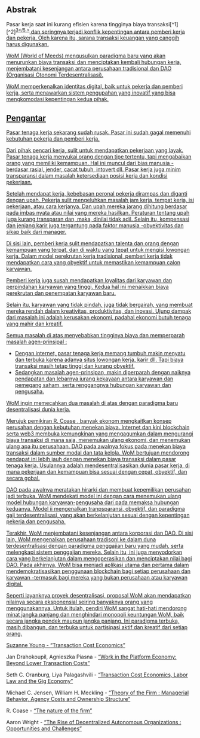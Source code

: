 

## Abstrak

Pasar kerja saat ini kurang efisien karena tingginya biaya transaksi[^1][^2]<sup id="fnref:3"><a href="#fn:3" class="footnote-ref">3</5 ></sup> dan seringnya terjadi konflik kepentingan antara pemberi kerja dan pekerja. Oleh karena itu, sarana transaksi keuangan yang canggih harus digunakan.</p> 

<p spaces-before="0">
  WoM (World of Meeds) mengusulkan paradigma baru yang akan menurunkan biaya transaksi dan menciptakan kembali hubungan kerja, menjembatani kesenjangan antara perusahaan tradisional dan DAO (Organisasi Otonomi Terdesentralisasi).
</p>

<p spaces-before="0">
  WoM memperkenalkan identitas digital, baik untuk pekerja dan pemberi kerja, serta menawarkan sistem pengupahan yang inovatif yang bisa mengkomodasi kepentingan kedua pihak.
</p>

<h2 spaces-before="0">
  Pengantar
</h2>

<p spaces-before="0">
  Pasar tenaga kerja sekarang sudah rusak. Pasar ini sudah gagal memenuhi kebutuhan pekerja dan pemberi kerja.
</p>

<p spaces-before="0">
  Dari pihak pencari kerja, sulit untuk mendapatkan pekerjaan yang layak. Pasar tenaga kerja menyukai orang dengan tipe tertentu, tapi mengabaikan orang yang memiliki kemampuan. Hal ini muncul dari bias manusia - berdasar rasial, jender, cacat tubuh, intovert dll. Pasar kerja juga minim transparansi dalam masalah ketersediaan posisi kerja dan kondisi pekerjaan.
</p>

<p spaces-before="0">
  Setelah mendapat kerja, kebebasan peronal pekerja dirampas dan diganti dengan upah. Pekerja sulit mengeluhkan masalah jam kerja, tempat kerja, isi pekerjaan, atau cara kerjanya. Dan upah mereka jarang dihitung berdasar pada imbas nyata atau nilai yang mereka hasilkan. Peraturan tentang upah juga kurang transparan dan, maka, dinilai tidak adil. Selain itu, kompensasi dan jenjang karir juga tergantung pada faktor manusia -obyektivitas dan sikap baik dari manager.
</p>

<p spaces-before="0">
  Di sisi lain, pemberi kerja sulit mendapatkan talenta dan orang dengan kemampuan yang terpat, dan di waktu yang tepat untuk mengisi lowongan kerja. Dalam model perekrutan kerja tradisional, pemberi kerja tidak mendapatkan cara yang obyektif untuk memastikan kemampuan calon karyawan.
</p>

<p spaces-before="0">
  Pemberi kerja juga susah mendapatkan loyalitas dari karyawan dan perpindahan karyawan yang tinggi. Kedua hal ini menaikkan biaya perekrutan dan penempatan karyawan baru.
</p>

<p spaces-before="0">
  Selain itu, karyawan yang tidak pindah, juga tidak bergairah, yang membuat mereka rendah dalam kreativitas, produktivitas, dan inovasi. Ujung dampak dari masalah ini adalah kerusakan ekonomi, padahal ekonomi butuh tenaga yang mahir dan kreatif.
</p>

<p spaces-before="0">
  Semua masalah di atas menyebabkan tingginya biaya dan memperparah masalah agen-prinsipal<fnref target="4" /> :
</p>

<ul>
  <li>
    Dengan internet, pasar tenaga kerja memang tumbuh makin menyatu dan terbuka karena adanya situs lowongan kerja, karir dll. Tapi biaya transaksi masih tetap tinggi dan kurang obyektif.
  </li>
  <li>
    Sedangkan masalah agen-prinsipan, makin diperparah dengan naiknya pendapatan dan lebarnya jurang kekayaan antara karyawan dan pemegang saham, serta renggangnya hubungan karyawan dan pengusaha.
  </li>
</ul>

<p spaces-before="0">
  WoM ingin memecahkan dua masalah di atas dengan paradigma baru desentralisasi dunia kerja.
</p>

<p spaces-before="0">
  Merujuk pemikiran R. Coase <fnref target="5" />, banyak ekonom mengkaitkan konsep perusahan dengan kebutuhan menekan biaya. Internet dan kini blockchain serta web3 membuka kemungkinan yang mengagumkan dalam mengurangi biaya transaksi di mana saja, menemukan ulang ekonomi, dan menemukan ulang apa itu perusahaan. DAO <fnref target="6" /> pada awalnya fokus pada menekan biaya transaksi dalam sumber modal dan tata kelola. WoM bertujuan mendorong pendapat ini lebih jauh dengan menekan biaya transaksi dalam pasar tenaga kerja. Usulannya adalah mendesentralisasikan dunia pasar kerja, di mana pekerjaan dan kemampuan bisa sesuai dengan cepat, obyektif, dan secara gobal.
</p>

<p spaces-before="0">
  DAO pada awalnya meratakan hirarki dan membuat kepemilikan perusahan jadi terbuka. WoM mendekati model ini dengan cara menemukan ulang model hubungan karyawan-pengusaha dari pada memaksa hubungan keduanya. Model ii mengenalkan tranpsparansi, obyektif, dan paradigma gaji terdesentralisasi, yang akan berkelanjutan sesuai dengan kepentingan pekerja dan pengusaha.
</p>

<p spaces-before="0">
  Terakhir, WoM menjembatani kesenjangan antara korporasi dan DAO. Di sisi lain, WoM mengenalkan perusahaan tradisonl ke dalam duna terdesentralisasi dengan paradigma penggajian baru yang mudah, serta melengkapi sistem penggajian mereka. Selain itu, ini juga menyodorkan cara yang berkelanjutan dalam mengoperasikan dan menciptakan nilai bagi DAO. Pada akhirnya, WoM bisa menjadi aplikasi utama dan pertama dalam mendemokratisasikan penggunaan blockchain bagi setiap perusahaan dan karyawan -termasuk bagi mereka yang bukan perusahaan atau karyawan digital.
</p>

<p spaces-before="0">
  Seperti layanknya proyek desentralisasi, proposal WoM akan mendapatkan nilainya secara eksponensial seiring banyaknya orang yang menggunakannya. Untuk itulah, pendiri WoM sangat hati-hati mendorong minat jangka panjang dan menghindari monopoli keuntungan WoM, baik secara jangka pendek maupun jangka panjang. Ini paradigma terbuka, masih dibangun, dan terbuka untuk partisipasi aktif dan kreatif dari setiap orang.
</p>

<footnotes>
  <fn name="1" spaces-before="0">
    <p spaces-before="0">
      Suzanne Young - <a href="https://www.academia.edu/24703426/Transaction_Cost_Economics">“Transaction Cost Economics”</a>
    </p>
  </fn>
  
  <fn name="2" spaces-before="0">
    <p spaces-before="0">
      Jan Drahokoupil, Agnieszka Piasna - <a href="https://www.intereconomics.eu/contents/year/2017/number/6/article/work-in-the-platform-economy-beyond-lower-transaction-costs.html">“Work in the Platform Economy: Beyond Lower Transaction Costs”</a>
    </p>
  </fn>
  
  <fn name="3" spaces-before="0">
    <p spaces-before="0">
      Seth C. Oranburg, Liya Palagashvili - <a href="https://dsc.duq.edu/cgi/viewcontent.cgi?article=1115&context=law-faculty-scholarship">“Transaction Cost Economics, Labor Law and the Gig Economy”</a>
    </p>
  </fn>
  
  <fn name="4" spaces-before="0">
    <p spaces-before="0">
      Michael C. Jensen, William H. Meckling - <a href="https://www.sfu.ca/~wainwrig/Econ400/jensen-meckling.pdf">“Theory of the Firm : Managerial Behavior, Agency Costs and Ownership Structure”</a>
    </p>
  </fn>
  
  <fn name="5" spaces-before="0">
    <p spaces-before="0">
      R. Coase - <a href="http://econdse.org/wp-content/uploads/2014/09/firm-coase.pdf">“The nature of the firm”</a>
    </p>
  </fn>
  
  <fn name="6" spaces-before="0">
    <p spaces-before="0">
      Aaron Wright - <a href="https://stanford-jblp.pubpub.org/pub/rise-of-daos/release/1">“The Rise of Decentralized Autonomous Organizations : Opportunities and Challenges”</a>
    </p>
  </fn>
</footnotes>

